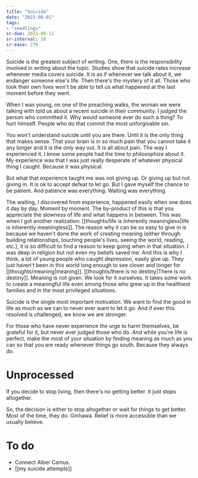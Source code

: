 ```yaml
---
title: "Suicide"
date: "2023-08-01"
tags:
- "seedlings"
sr-due: 2023-08-11
sr-interval: 10
sr-ease: 270
---
```

Suicide is the greatest subject of writing. One, there is the responsibility involved in writing about the topic. Studies show that suicide rates increase whenever media covers suicide. It is as if whenever we talk about it, we endanger someone else's life. Then there's the mystery of it all. Those who took their own lives won't be able to tell us what happened at the last moment before they went.

When I was young, on one of the preaching walks, the woman we were talking with told us about a recent suicide in their community. I judged the person who committed it. Why would someone ever do such a thing? To hurt himself. People who do that commit the most unforgivable sin.

You won't understand suicide until you are there. Until it is the only thing that makes sense. That your brain is in so much pain that you cannot take it any longer and it is the only way out. It is all about pain. The way I experienced it. I know some people had the time to philosophize about it. My experience was that I was just really desperate of whatever physical thing I caught. Because it was physical.

But what that experience taught me was not giving up. Or giving up but not giving in. It is ok to accept defeat to let go. But I gave myself the chance to be patient. And patience was everything. Waiting was everything.

The waiting, I discovered from experience, happened easily when one does it day by day. Moment by moment. The by-product of this is that you appreciate the slowness of life and what happens in between. This was when I got another realization: [[thoughts/life is inherently meaningless|life is inherently meaningless]]. The reason why it can be so easy to give in is because we haven't done the work of creating meaning (either through building relationships, touching people's lives, seeing the world, reading, etc.), it is so difficult to find a reason to keep going when in that situation. I was deep in religion but not even my beliefs saved me. And this is why I think, a lot of young people who caught depression, easily give up. They just haven't been in this world long enough to see closer and longer for [[thoughts/meaning|meaning]]. [[thoughts/there is no destiny|There is no destiny]]. Meaning is not given. We look for it ourselves. It takes some work to create a meaningful life even among those who grew up in the healthiest families and in the most privileged situations.

Suicide is the single most important motivation. We want to find the good in life as much as we can to never ever want to let it go. And if ever this resolved is challenged, we know we are stronger.

For those who have never experience the urge to harm themselves, be grateful for it, but never ever judged those who do. And while you're life is perfect, make the most of your situation by finding meaning as much as you can so that you are ready whenever things go south. Because they always do.

# Unprocessed

If you decide to stop living, then there's no getting better. It just stops altogether.

So, the decision is either to stop altogether or wait for things to get better. Most of the time, they do. Ginhawa. Relief is more accessible than we usually believe.

# To do
- Connect Alber Camus.
- [[my suicide attempts]]